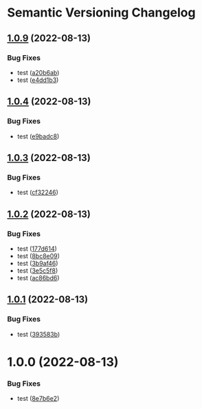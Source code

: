 # Semantic Versioning Changelog

## [1.0.9](https://github.com/Dudu876/java-multimodule-semantic-release/compare/service1_1.0.8...service1_1.0.9) (2022-08-13)


### Bug Fixes

* test ([a20b6ab](https://github.com/Dudu876/java-multimodule-semantic-release/commit/a20b6ab07b88169654a71edbe5a6c0f194798312))
* test ([e4dd1b3](https://github.com/Dudu876/java-multimodule-semantic-release/commit/e4dd1b3e9b7733e0b4af7e780d72442ad4e628bc))

## [1.0.4](https://github.com/Dudu876/java-multimodule-semantic-release/compare/service1_1.0.3...service1_1.0.4) (2022-08-13)


### Bug Fixes

* test ([e9badc8](https://github.com/Dudu876/java-multimodule-semantic-release/commit/e9badc85bc0951802b9bedca27a808106d22694b))

## [1.0.3](https://github.com/Dudu876/java-multimodule-semantic-release/compare/service1_1.0.2...service1_1.0.3) (2022-08-13)


### Bug Fixes

* test ([cf32246](https://github.com/Dudu876/java-multimodule-semantic-release/commit/cf32246662fe3dd508db82ea5494e943f0a120a3))

## [1.0.2](https://github.com/Dudu876/java-multimodule-semantic-release/compare/service1_1.0.1...service1_1.0.2) (2022-08-13)


### Bug Fixes

* test ([177d614](https://github.com/Dudu876/java-multimodule-semantic-release/commit/177d614559a281be06eeae76c16b6c3d7559b742))
* test ([8bc8e09](https://github.com/Dudu876/java-multimodule-semantic-release/commit/8bc8e093089d97a333e8d4a7656363c105aa734e))
* test ([3b9af46](https://github.com/Dudu876/java-multimodule-semantic-release/commit/3b9af466e25edc34726a191799f30f5b72a0430d))
* test ([3e5c5f8](https://github.com/Dudu876/java-multimodule-semantic-release/commit/3e5c5f81642d49252e7bdc4cce114b02e009e486))
* test ([ac86bd6](https://github.com/Dudu876/java-multimodule-semantic-release/commit/ac86bd6e4b2e41e4af6f91ad49214698b5e4f249))

## [1.0.1](https://github.com/Dudu876/java-multimodule-semantic-release/compare/service1_1.0.0...service1_1.0.1) (2022-08-13)


### Bug Fixes

* test ([393583b](https://github.com/Dudu876/java-multimodule-semantic-release/commit/393583bbc0d5f80c3a3bad0daeaf8fe4385f6300))

# 1.0.0 (2022-08-13)


### Bug Fixes

* test ([8e7b6e2](https://github.com/Dudu876/java-multimodule-semantic-release/commit/8e7b6e2bf0ccf79d2a0a8490e6248b2318ff6b75))
